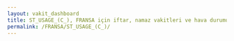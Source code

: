 ```yaml
---
layout: vakit_dashboard
title: ST_USAGE_(C_), FRANSA için iftar, namaz vakitleri ve hava durumu - ilçe/eyalet seç
permalink: /FRANSA/ST_USAGE_(C_)/
---
```


<script type="text/javascript">
  var GLOBAL_COUNTRY = 'FRANSA';
  var GLOBAL_CITY = 'ST_USAGE_(C_)';
  var GLOBAL_STATE = '';
  var lat = 72;
  var lon = 21;
</script>
